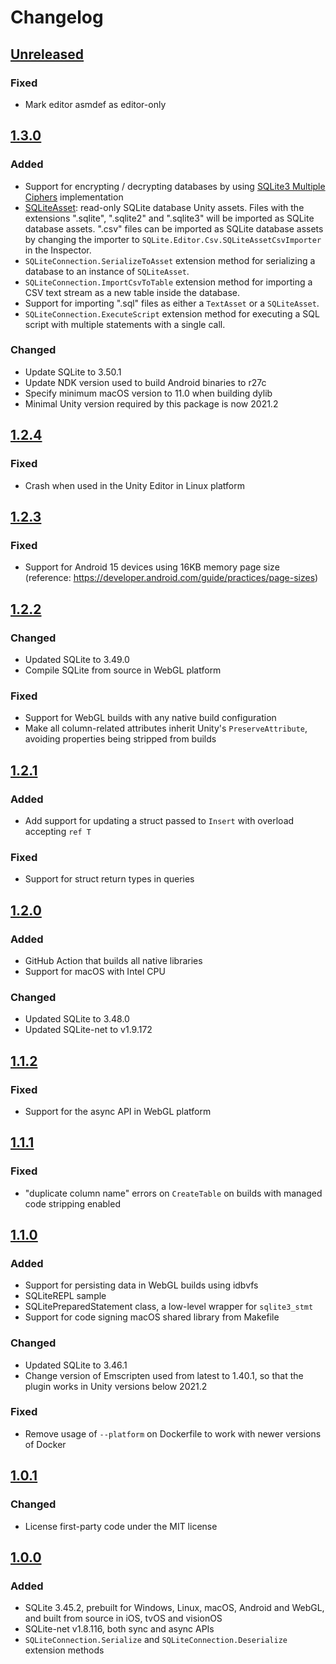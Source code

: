 # Changelog
## [Unreleased](https://github.com/gilzoide/unity-sqlite-net/compare/1.3.0...HEAD)
### Fixed
- Mark editor asmdef as editor-only


## [1.3.0](https://github.com/gilzoide/unity-sqlite-net/tree/1.3.0)
### Added
- Support for encrypting / decrypting databases by using [SQLite3 Multiple Ciphers](https://utelle.github.io/SQLite3MultipleCiphers/) implementation
- [SQLiteAsset](Runtime/SQLiteAsset.cs): read-only SQLite database Unity assets.
  Files with the extensions ".sqlite", ".sqlite2" and ".sqlite3" will be imported as SQLite database assets.
  ".csv" files can be imported as SQLite database assets by changing the importer to `SQLite.Editor.Csv.SQLiteAssetCsvImporter` in the Inspector.
- `SQLiteConnection.SerializeToAsset` extension method for serializing a database to an instance of `SQLiteAsset`.
- `SQLiteConnection.ImportCsvToTable` extension method for importing a CSV text stream as a new table inside the database.
- Support for importing ".sql" files as either a `TextAsset` or a `SQLiteAsset`.
- `SQLiteConnection.ExecuteScript` extension method for executing a SQL script with multiple statements with a single call.

### Changed
- Update SQLite to 3.50.1
- Update NDK version used to build Android binaries to r27c
- Specify minimum macOS version to 11.0 when building dylib
- Minimal Unity version required by this package is now 2021.2


## [1.2.4](https://github.com/gilzoide/unity-sqlite-net/tree/1.2.4)
### Fixed
- Crash when used in the Unity Editor in Linux platform


## [1.2.3](https://github.com/gilzoide/unity-sqlite-net/tree/1.2.3)
### Fixed
- Support for Android 15 devices using 16KB memory page size (reference: https://developer.android.com/guide/practices/page-sizes)


## [1.2.2](https://github.com/gilzoide/unity-sqlite-net/tree/1.2.2)
### Changed
- Updated SQLite to 3.49.0
- Compile SQLite from source in WebGL platform

### Fixed
- Support for WebGL builds with any native build configuration
- Make all column-related attributes inherit Unity's `PreserveAttribute`, avoiding properties being stripped from builds


## [1.2.1](https://github.com/gilzoide/unity-sqlite-net/tree/1.2.1)
### Added
- Add support for updating a struct passed to `Insert` with overload accepting `ref T`

### Fixed
- Support for struct return types in queries


## [1.2.0](https://github.com/gilzoide/unity-sqlite-net/tree/1.2.0)
### Added
- GitHub Action that builds all native libraries
- Support for macOS with Intel CPU

### Changed
- Updated SQLite to 3.48.0
- Updated SQLite-net to v1.9.172


## [1.1.2](https://github.com/gilzoide/unity-sqlite-net/tree/1.1.2)
### Fixed
- Support for the async API in WebGL platform


## [1.1.1](https://github.com/gilzoide/unity-sqlite-net/tree/1.1.1)
### Fixed
- "duplicate column name" errors on `CreateTable` on builds with managed code stripping enabled


## [1.1.0](https://github.com/gilzoide/unity-sqlite-net/tree/1.1.0)
### Added
- Support for persisting data in WebGL builds using idbvfs
- SQLiteREPL sample
- SQLitePreparedStatement class, a low-level wrapper for `sqlite3_stmt`
- Support for code signing macOS shared library from Makefile

### Changed
- Updated SQLite to 3.46.1
- Change version of Emscripten used from latest to 1.40.1, so that the plugin works in Unity versions below 2021.2

### Fixed
- Remove usage of `--platform` on Dockerfile to work with newer versions of Docker


## [1.0.1](https://github.com/gilzoide/unity-sqlite-net/tree/1.0.1)
### Changed
- License first-party code under the MIT license


## [1.0.0](https://github.com/gilzoide/unity-sqlite-net/tree/1.0.0)
### Added
- SQLite 3.45.2, prebuilt for Windows, Linux, macOS, Android and WebGL, and built from source in iOS, tvOS and visionOS
- SQLite-net v1.8.116, both sync and async APIs
- `SQLiteConnection.Serialize` and `SQLiteConnection.Deserialize` extension methods

